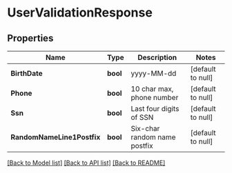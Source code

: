 # UserValidationResponse

## Properties
Name | Type | Description | Notes
------------ | ------------- | ------------- | -------------
**BirthDate** | **bool** | yyyy-MM-dd | [default to null]
**Phone** | **bool** | 10 char max, phone number | [default to null]
**Ssn** | **bool** | Last four digits of SSN | [default to null]
**RandomNameLine1Postfix** | **bool** | Six-char random name postfix | [default to null]

[[Back to Model list]](../README.md#documentation-for-models) [[Back to API list]](../README.md#documentation-for-api-endpoints) [[Back to README]](../README.md)


